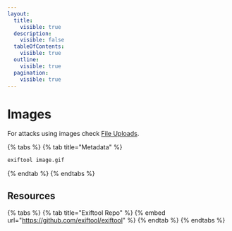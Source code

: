 ```yaml
---
layout:
  title:
    visible: true
  description:
    visible: false
  tableOfContents:
    visible: true
  outline:
    visible: true
  pagination:
    visible: true
---
```


# Images

For attacks using images check [File Uploads](../../tl-dr/tl-dr/web/file-uploads.md).

{% tabs %}
{% tab title="Metadata" %}
```bash
exiftool image.gif
```
{% endtab %}
{% endtabs %}

## Resources

{% tabs %}
{% tab title="Exiftool Repo" %}
{% embed url="https://github.com/exiftool/exiftool" %}
{% endtab %}
{% endtabs %}
